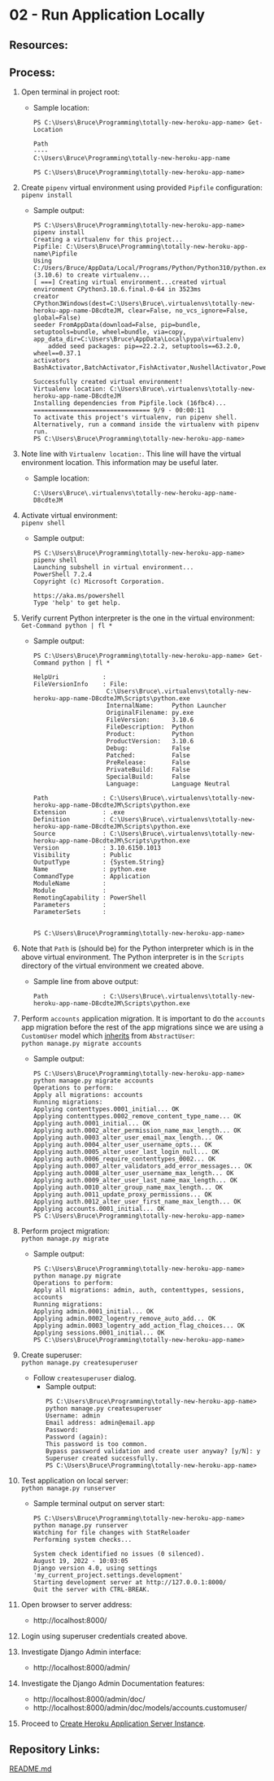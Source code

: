 # 02 - Run Application Locally

## Resources:

## Process:

1. Open terminal in project root:
    * Sample location:
        ```
        PS C:\Users\Bruce\Programming\totally-new-heroku-app-name> Get-Location

        Path
        ----
        C:\Users\Bruce\Programming\totally-new-heroku-app-name

        PS C:\Users\Bruce\Programming\totally-new-heroku-app-name>
        ```

1. Create `pipenv` virtual environment using provided `Pipfile` configuration:  
    `pipenv install`
    * Sample output:
        ```
        PS C:\Users\Bruce\Programming\totally-new-heroku-app-name> pipenv install
        Creating a virtualenv for this project...
        Pipfile: C:\Users\Bruce\Programming\totally-new-heroku-app-name\Pipfile
        Using C:/Users/Bruce/AppData/Local/Programs/Python/Python310/python.exe (3.10.6) to create virtualenv...
        [ ===] Creating virtual environment...created virtual environment CPython3.10.6.final.0-64 in 3523ms
        creator CPython3Windows(dest=C:\Users\Bruce\.virtualenvs\totally-new-heroku-app-name-D8cdteJM, clear=False, no_vcs_ignore=False, global=False)
        seeder FromAppData(download=False, pip=bundle, setuptools=bundle, wheel=bundle, via=copy, app_data_dir=C:\Users\Bruce\AppData\Local\pypa\virtualenv)
            added seed packages: pip==22.2.2, setuptools==63.2.0, wheel==0.37.1
        activators BashActivator,BatchActivator,FishActivator,NushellActivator,PowerShellActivator,PythonActivator

        Successfully created virtual environment!
        Virtualenv location: C:\Users\Bruce\.virtualenvs\totally-new-heroku-app-name-D8cdteJM
        Installing dependencies from Pipfile.lock (16fbc4)...
        ================================ 9/9 - 00:00:11
        To activate this project's virtualenv, run pipenv shell.
        Alternatively, run a command inside the virtualenv with pipenv run.
        PS C:\Users\Bruce\Programming\totally-new-heroku-app-name>
        ```

1. Note line with `Virtualenv location:`. This line will have the virtual environment location. This information may be useful later.
    * Sample location:
        ```
        C:\Users\Bruce\.virtualenvs\totally-new-heroku-app-name-D8cdteJM
        ```

1. Activate virtual environment:  
    `pipenv shell`
    * Sample output:
        ```
        PS C:\Users\Bruce\Programming\totally-new-heroku-app-name> pipenv shell
        Launching subshell in virtual environment...
        PowerShell 7.2.4
        Copyright (c) Microsoft Corporation.

        https://aka.ms/powershell
        Type 'help' to get help.
        ```

1. Verify current Python interpreter is the one in the virtual environment:  
    `Get-Command python | fl *`
    * Sample output:
        ```
        PS C:\Users\Bruce\Programming\totally-new-heroku-app-name> Get-Command python | fl *

        HelpUri            :
        FileVersionInfo    : File:
                            C:\Users\Bruce\.virtualenvs\totally-new-heroku-app-name-D8cdteJM\Scripts\python.exe
                            InternalName:     Python Launcher
                            OriginalFilename: py.exe
                            FileVersion:      3.10.6
                            FileDescription:  Python
                            Product:          Python
                            ProductVersion:   3.10.6
                            Debug:            False
                            Patched:          False
                            PreRelease:       False
                            PrivateBuild:     False
                            SpecialBuild:     False
                            Language:         Language Neutral

        Path               : C:\Users\Bruce\.virtualenvs\totally-new-heroku-app-name-D8cdteJM\Scripts\python.exe
        Extension          : .exe
        Definition         : C:\Users\Bruce\.virtualenvs\totally-new-heroku-app-name-D8cdteJM\Scripts\python.exe
        Source             : C:\Users\Bruce\.virtualenvs\totally-new-heroku-app-name-D8cdteJM\Scripts\python.exe
        Version            : 3.10.6150.1013
        Visibility         : Public
        OutputType         : {System.String}
        Name               : python.exe
        CommandType        : Application
        ModuleName         :
        Module             :
        RemotingCapability : PowerShell
        Parameters         :
        ParameterSets      :


        PS C:\Users\Bruce\Programming\totally-new-heroku-app-name>
        ```

1. Note that `Path` is (should be) for the Python interpreter which is in the above virtual environment. The Python interpreter is in the `Scripts` directory of the virtual environment we created above.
    * Sample line from above output:
        ```
        Path               : C:\Users\Bruce\.virtualenvs\totally-new-heroku-app-name-D8cdteJM\Scripts\python.exe
        ```

1. Perform `accounts` application migration. It is important to do the `accounts` app migration before the rest of the app migrations since we are using a `CustomUser` model which [inherits](https://www.w3schools.com/python/python_inheritance.asp) from `AbstractUser`:  
    `python manage.py migrate accounts`
    * Sample output:
        ```
        PS C:\Users\Bruce\Programming\totally-new-heroku-app-name> python manage.py migrate accounts
        Operations to perform:
        Apply all migrations: accounts
        Running migrations:
        Applying contenttypes.0001_initial... OK
        Applying contenttypes.0002_remove_content_type_name... OK
        Applying auth.0001_initial... OK
        Applying auth.0002_alter_permission_name_max_length... OK
        Applying auth.0003_alter_user_email_max_length... OK
        Applying auth.0004_alter_user_username_opts... OK
        Applying auth.0005_alter_user_last_login_null... OK
        Applying auth.0006_require_contenttypes_0002... OK
        Applying auth.0007_alter_validators_add_error_messages... OK
        Applying auth.0008_alter_user_username_max_length... OK
        Applying auth.0009_alter_user_last_name_max_length... OK
        Applying auth.0010_alter_group_name_max_length... OK
        Applying auth.0011_update_proxy_permissions... OK
        Applying auth.0012_alter_user_first_name_max_length... OK
        Applying accounts.0001_initial... OK
        PS C:\Users\Bruce\Programming\totally-new-heroku-app-name>
        ```

1. Perform project migration:  
    `python manage.py migrate`
    * Sample output:
        ```
        PS C:\Users\Bruce\Programming\totally-new-heroku-app-name> python manage.py migrate
        Operations to perform:
        Apply all migrations: admin, auth, contenttypes, sessions, accounts
        Running migrations:
        Applying admin.0001_initial... OK
        Applying admin.0002_logentry_remove_auto_add... OK
        Applying admin.0003_logentry_add_action_flag_choices... OK
        Applying sessions.0001_initial... OK
        PS C:\Users\Bruce\Programming\totally-new-heroku-app-name>
        ```

1. Create superuser:  
    `python manage.py createsuperuser`
    * Follow `createsuperuser` dialog.
        * Sample output:
            ```
            PS C:\Users\Bruce\Programming\totally-new-heroku-app-name> python manage.py createsuperuser
            Username: admin
            Email address: admin@email.app
            Password:
            Password (again):
            This password is too common.
            Bypass password validation and create user anyway? [y/N]: y
            Superuser created successfully.
            PS C:\Users\Bruce\Programming\totally-new-heroku-app-name>
            ```

1. Test application on local server:  
    `python manage.py runserver`
    * Sample terminal output on server start:
        ```
        PS C:\Users\Bruce\Programming\totally-new-heroku-app-name> python manage.py runserver
        Watching for file changes with StatReloader
        Performing system checks...

        System check identified no issues (0 silenced).
        August 19, 2022 - 10:03:05
        Django version 4.0, using settings 'my_current_project.settings.development'
        Starting development server at http://127.0.0.1:8000/
        Quit the server with CTRL-BREAK.
        ```

1. Open browser to server address:
    * http://localhost:8000/

1. Login using superuser credentials created above.

1. Investigate Django Admin interface:
    * http://localhost:8000/admin/

1. Investigate the Django Admin Documentation features:
    * http://localhost:8000/admin/doc/
    * http://localhost:8000/admin/doc/models/accounts.customuser/

1. Proceed to [Create Heroku Application Server Instance](03_create_heroku_application_server_instance.md).


## Repository Links:
[README.md](../README.md)